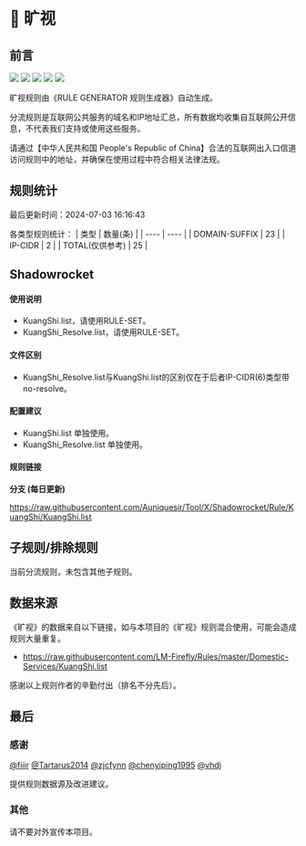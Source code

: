 # 🧸 旷视

## 前言

![](https://shields.io/badge/-移除重复规则-ff69b4) ![](https://shields.io/badge/-DOMAIN与DOMAIN--SUFFIX合并-green) ![](https://shields.io/badge/-DOMAIN--SUFFIX间合并-critical) ![](https://shields.io/badge/-DOMAIN--SUFFIX与DOMAIN--KEYWORD合并-blue) ![](https://shields.io/badge/-IP--CIDR(6)合并-blueviolet) 

旷视规则由《RULE GENERATOR 规则生成器》自动生成。

分流规则是互联网公共服务的域名和IP地址汇总，所有数据均收集自互联网公开信息，不代表我们支持或使用这些服务。

请通过【中华人民共和国 People's Republic of China】合法的互联网出入口信道访问规则中的地址，并确保在使用过程中符合相关法律法规。

## 规则统计

最后更新时间：2024-07-03 16:16:43

各类型规则统计：
| 类型 | 数量(条)  | 
| ---- | ----  |
| DOMAIN-SUFFIX | 23  | 
| IP-CIDR | 2  | 
| TOTAL(仅供参考) | 25  | 


## Shadowrocket 

#### 使用说明
- KuangShi.list，请使用RULE-SET。
- KuangShi_Resolve.list，请使用RULE-SET。

#### 文件区别
- KuangShi_Resolve.list与KuangShi.list的区别仅在于后者IP-CIDR(6)类型带no-resolve。

#### 配置建议
- KuangShi.list 单独使用。
- KuangShi_Resolve.list 单独使用。

#### 规则链接
**分支 (每日更新)**

https://raw.githubusercontent.com/Auniquesir/Tool/X/Shadowrocket/Rule/KuangShi/KuangShi.list











## 子规则/排除规则


当前分流规则，未包含其他子规则。

## 数据来源

《旷视》的数据来自以下链接，如与本项目的《旷视》规则混合使用，可能会造成规则大量重复。

- https://raw.githubusercontent.com/LM-Firefly/Rules/master/Domestic-Services/KuangShi.list


感谢以上规则作者的辛勤付出（排名不分先后）。

## 最后

### 感谢

[@fiiir](https://github.com/fiiir) [@Tartarus2014](https://github.com/Tartarus2014) [@zjcfynn](https://github.com/zjcfynn) [@chenyiping1995](https://github.com/chenyiping1995) [@vhdj](https://github.com/vhdj)

提供规则数据源及改进建议。

### 其他

请不要对外宣传本项目。